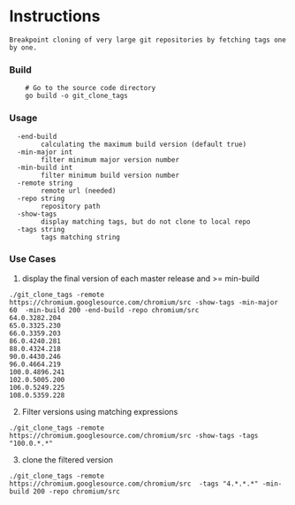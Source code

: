 # Instructions
    Breakpoint cloning of very large git repositories by fetching tags one by one.

### Build
```shell
    # Go to the source code directory
    go build -o git_clone_tags
```

### Usage
```
  -end-build
    	calculating the maximum build version (default true)
  -min-major int
        filter minimum major version number
  -min-build int
    	filter minimum build version number
  -remote string
    	remote url (needed)
  -repo string
    	repository path
  -show-tags
    	display matching tags, but do not clone to local repo
  -tags string
    	tags matching string
```
### Use Cases

1. display the final version of each master release and >= min-build
```shell
./git_clone_tags -remote https://chromium.googlesource.com/chromium/src -show-tags -min-major 60  -min-build 200 -end-build -repo chromium/src
64.0.3282.204
65.0.3325.230
66.0.3359.203
86.0.4240.281
88.0.4324.218
90.0.4430.246
96.0.4664.219
100.0.4896.241
102.0.5005.200
106.0.5249.225
108.0.5359.228
```
2. Filter versions using matching expressions
```shell
./git_clone_tags -remote https://chromium.googlesource.com/chromium/src -show-tags -tags "100.0.*.*"
```
3. clone the filtered version
```shell
./git_clone_tags -remote https://chromium.googlesource.com/chromium/src  -tags "4.*.*.*" -min-build 200 -repo chromium/src
```